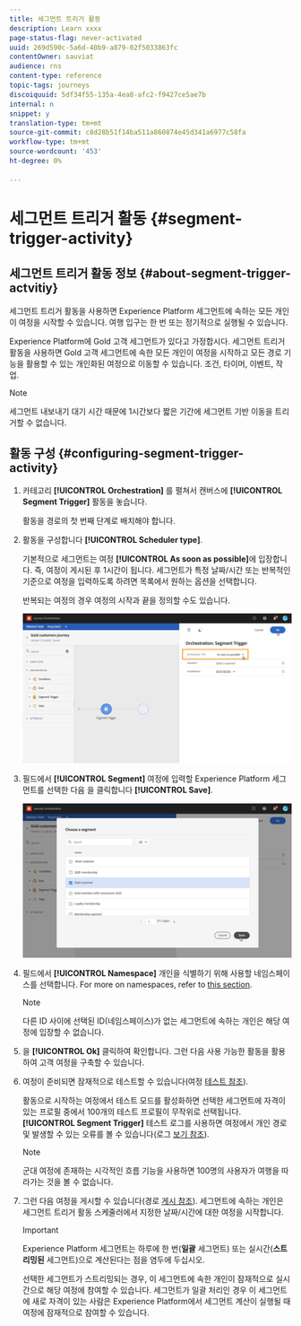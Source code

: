 ```yaml
---
title: 세그먼트 트리거 활동
description: Learn xxxx
page-status-flag: never-activated
uuid: 269d590c-5a6d-40b9-a879-02f5033863fc
contentOwner: sauviat
audience: rns
content-type: reference
topic-tags: journeys
discoiquuid: 5df34f55-135a-4ea8-afc2-f9427ce5ae7b
internal: n
snippet: y
translation-type: tm+mt
source-git-commit: c8d28b51f14ba511a860874e45d341a6977c58fa
workflow-type: tm+mt
source-wordcount: '453'
ht-degree: 0%

---
```



# 세그먼트 트리거 활동 {#segment-trigger-activity}

## 세그먼트 트리거 활동 정보 {#about-segment-trigger-actvitiy}

세그먼트 트리거 활동을 사용하면 Experience Platform 세그먼트에 속하는 모든 개인이 여정을 시작할 수 있습니다. 여행 입구는 한 번 또는 정기적으로 실행될 수 있습니다.

Experience Platform에 Gold 고객 세그먼트가 있다고 가정합시다. 세그먼트 트리거 활동을 사용하면 Gold 고객 세그먼트에 속한 모든 개인이 여정을 시작하고 모든 경로 기능을 활용할 수 있는 개인화된 여정으로 이동할 수 있습니다. 조건, 타이머, 이벤트, 작업.

>[!NOTE]
>
>세그먼트 내보내기 대기 시간 때문에 1시간보다 짧은 기간에 세그먼트 기반 이동을 트리거할 수 없습니다.

## 활동 구성 {#configuring-segment-trigger-activity}

1. 카테고리 **[!UICONTROL Orchestration]** 를 펼쳐서 캔버스에 **[!UICONTROL Segment Trigger]** 활동을 놓습니다.

   활동을 경로의 첫 번째 단계로 배치해야 합니다.

1. 활동을 구성합니다 **[!UICONTROL Scheduler type]**.

   기본적으로 세그먼트는 여정 **[!UICONTROL As soon as possible]**&#x200B;에 입장합니다. 즉, 여정이 게시된 후 1시간이 됩니다. 세그먼트가 특정 날짜/시간 또는 반복적인 기준으로 여정을 입력하도록 하려면 목록에서 원하는 옵션을 선택합니다.

   반복되는 여정의 경우 여정의 시작과 끝을 정의할 수도 있습니다.

   ![](../assets/segment-trigger-schedule.png)

1. 필드에서 **[!UICONTROL Segment]** 여정에 입력할 Experience Platform 세그먼트를 선택한 다음 을 클릭합니다 **[!UICONTROL Save]**.

   ![](../assets/segment-trigger-segment-selection.png)

1. 필드에서 **[!UICONTROL Namespace]** 개인을 식별하기 위해 사용할 네임스페이스를 선택합니다. For more on namespaces, refer to [this section](../event/selecting-the-namespace.md).

   >[!NOTE]
   >
   >다른 ID 사이에 선택된 ID(네임스페이스)가 없는 세그먼트에 속하는 개인은 해당 여정에 입장할 수 없습니다.

1. 을 **[!UICONTROL Ok]** 클릭하여 확인합니다. 그런 다음 사용 가능한 활동을 활용하여 고객 여정을 구축할 수 있습니다.

1. 여정이 준비되면 잠재적으로 테스트할 수 있습니다(여정 [테스트 참조](../building-journeys/testing-the-journey.md)).

   활동으로 시작하는 여정에서 테스트 모드를 활성화하면 선택한 세그먼트에 자격이 있는 프로필 중에서 100개의 테스트 프로필이 무작위로 선택됩니다. **[!UICONTROL Segment Trigger]** 테스트 로그를 사용하면 여정에서 개인 경로 및 발생할 수 있는 오류를 볼 수 있습니다(로그 [보기 참조](../building-journeys/testing-the-journey.md#viewing_logs)).

   >[!NOTE]
   >
   >군대 여정에 존재하는 시각적인 흐름 기능을 사용하면 100명의 사용자가 여행을 따라가는 것을 볼 수 없습니다.

1. 그런 다음 여정을 게시할 수 있습니다(경로 [게시 참조](../building-journeys/publishing-the-journey.md)). 세그먼트에 속하는 개인은 세그먼트 트리거 활동 스케줄러에서 지정한 날짜/시간에 대한 여정을 시작합니다.

   >[!IMPORTANT]
   >
   >Experience Platform 세그먼트는 하루에 한 번(**일괄** 세그먼트) 또는 실시간(**스트리밍된** 세그먼트)으로 계산된다는 점을 염두에 두십시오.
   >
   >선택한 세그먼트가 스트리밍되는 경우, 이 세그먼트에 속한 개인이 잠재적으로 실시간으로 해당 여정에 참여할 수 있습니다. 세그먼트가 일괄 처리인 경우 이 세그먼트에 새로 자격이 있는 사람은 Experience Platform에서 세그먼트 계산이 실행될 때 여정에 잠재적으로 참여할 수 있습니다.
